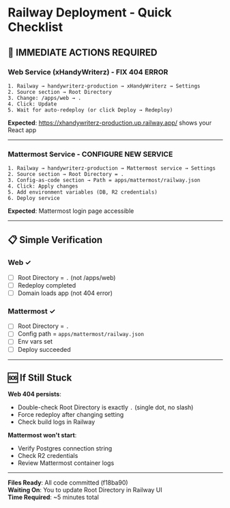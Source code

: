 # Railway Deployment - Quick Checklist

## 🎯 IMMEDIATE ACTIONS REQUIRED

### Web Service (xHandyWriterz) - FIX 404 ERROR
```
1. Railway → handywriterz-production → xHandyWriterz → Settings
2. Source section → Root Directory
3. Change: /apps/web → .
4. Click: Update
5. Wait for auto-redeploy (or click Deploy → Redeploy)
```

**Expected**: https://xhandywriterz-production.up.railway.app/ shows your React app

---

### Mattermost Service - CONFIGURE NEW SERVICE
```
1. Railway → handywriterz-production → Mattermost service → Settings
2. Source section → Root Directory = .
3. Config-as-code section → Path = apps/mattermost/railway.json
4. Click: Apply changes
5. Add environment variables (DB, R2 credentials)
6. Deploy service
```

**Expected**: Mattermost login page accessible

---

## 📋 Simple Verification

### Web ✓
- [ ] Root Directory = `.` (not /apps/web)
- [ ] Redeploy completed
- [ ] Domain loads app (not 404 error)

### Mattermost ✓
- [ ] Root Directory = `.`
- [ ] Config path = `apps/mattermost/railway.json`
- [ ] Env vars set
- [ ] Deploy succeeded

---

## 🆘 If Still Stuck

**Web 404 persists**:
- Double-check Root Directory is exactly `.` (single dot, no slash)
- Force redeploy after changing setting
- Check build logs in Railway

**Mattermost won't start**:
- Verify Postgres connection string
- Check R2 credentials
- Review Mattermost container logs

---

**Files Ready**: All code committed (f18ba90)  
**Waiting On**: You to update Root Directory in Railway UI  
**Time Required**: ~5 minutes total
